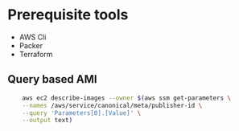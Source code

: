 # Prerequisite tools

- AWS Cli
- Packer
- Terraform

## Query based AMI

```bash
    aws ec2 describe-images --owner $(aws ssm get-parameters \
    --names /aws/service/canonical/meta/publisher-id \
    --query 'Parameters[0].[Value]' \
    --output text)
```
